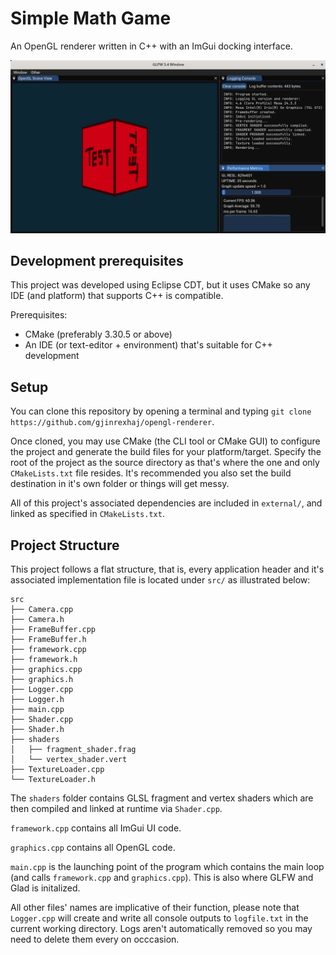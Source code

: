 # Simple Math Game

An OpenGL renderer written in C++ with an ImGui docking interface.

![image](readme-docs/Application-image.png)


## Development prerequisites

This project was developed using Eclipse CDT, but it uses CMake so any IDE (and platform) that supports C++ is compatible.

Prerequisites:
- CMake (preferably 3.30.5 or above)
- An IDE (or text-editor + environment) that's suitable for C++ development


## Setup

You can clone this repository by opening a terminal and typing ```git clone https://github.com/gjinrexhaj/opengl-renderer```.

Once cloned, you may use CMake (the CLI tool or CMake GUI) to configure the project and generate the build files for your platform/target. Specify the root of the project as the source directory as that's where the one and only ```CMakeLists.txt``` file resides. It's recommended you also set the build destination in it's own folder or things will get messy.

All of this project's associated dependencies are included in ```external/```, and linked as specified in ```CMakeLists.txt```.

## Project Structure

This project follows a flat structure, that is, every application header and it's associated implementation file is located under ```src/``` as illustrated below:

```
src
├── Camera.cpp
├── Camera.h
├── FrameBuffer.cpp
├── FrameBuffer.h
├── framework.cpp
├── framework.h
├── graphics.cpp
├── graphics.h
├── Logger.cpp
├── Logger.h
├── main.cpp
├── Shader.cpp
├── Shader.h
├── shaders
│   ├── fragment_shader.frag
│   └── vertex_shader.vert
├── TextureLoader.cpp
└── TextureLoader.h
```

The ```shaders``` folder contains GLSL fragment and vertex shaders which are then compiled and linked at runtime via ```Shader.cpp```.

```framework.cpp``` contains all ImGui UI code.

```graphics.cpp``` contains all OpenGL code.

```main.cpp``` is the launching point of the program which contains the main loop (and calls ```framework.cpp``` and ```graphics.cpp```). This is also where GLFW and Glad is initalized.

All other files' names are implicative of their function, please note that ```Logger.cpp``` will create and write all console outputs to ```logfile.txt``` in the current working directory. Logs aren't automatically removed so you may need to delete them every on occcasion.









